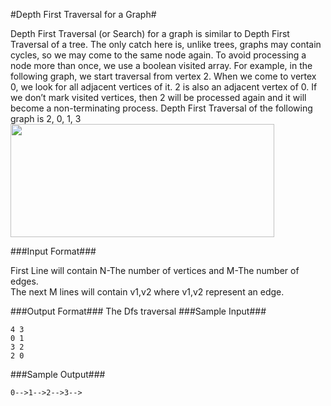 #Depth First Traversal for a Graph#

Depth First Traversal (or Search) for a graph is similar to Depth First Traversal of a tree. The only catch here is, unlike trees, graphs may contain cycles, so we may come to the same node again. To avoid processing a node more than once, we use a boolean visited array.
For example, in the following graph, we start traversal from vertex 2. When we come to vertex 0, we look for all adjacent vertices of it. 2 is also an adjacent vertex of 0. If we don’t mark visited vertices, then 2 will be processed again and it will become a non-terminating process. Depth First Traversal of the following graph is 2, 0, 1, 3
<img src="http://d2dskowxfbo68o.cloudfront.net/wp-content/uploads/DFS.jpg"  class="aligncenter size-full wp-image-18349" width="422" height="181">  

###Input Format###

First Line will contain N-The number of vertices and M-The number of edges.  
The next M lines will contain v1,v2 where v1,v2 represent an edge. 

###Output Format###
The Dfs traversal
###Sample Input###
```
4 3
0 1
3 2
2 0
```
###Sample Output###
```
0-->1-->2-->3-->
```